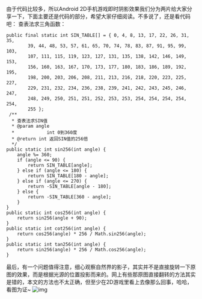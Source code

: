 由于代码比较多，所以Android 2D手机游戏即时阴影效果我们分为两片给大家分享一下，下面主要还是代码的部分，希望大家仔细阅读。不多说了，还是看代码吧：
查表法求三角函数：
```  
public final static int SIN_TABLE[] = { 0, 4, 8, 13, 17, 22, 26, 31, 35,
		39, 44, 48, 53, 57, 61, 65, 70, 74, 78, 83, 87, 91, 95, 99, 103,
		107, 111, 115, 119, 123, 127, 131, 135, 138, 142, 146, 149, 153,
		156, 160, 163, 167, 170, 173, 177, 180, 183, 186, 189, 192, 195,
		198, 200, 203, 206, 208, 211, 213, 216, 218, 220, 223, 225, 227,
		229, 231, 232, 234, 236, 238, 239, 241, 242, 243, 245, 246, 247,
		248, 249, 250, 251, 251, 252, 253, 253, 254, 254, 254, 254, 254,
		255 };
 /**
  * 查表法求SIN值
  * @param angle
  *            int 0到360度
  * @return int 返回SIN值的256倍
  */
public static int sin256(int angle) {
	angle %= 360;
	if (angle <= 90) {
		return SIN_TABLE[angle];
	} else if (angle <= 180) {
		return SIN_TABLE[180 - angle];
	} else if (angle <= 270) {
		return -SIN_TABLE[angle - 180];
	} else {
		return -SIN_TABLE[360 - angle];
	}
}
public static int cos256(int angle) {
	return sin256(angle + 90);
}
public static int cot256(int angle) {
	return cos256(angle) * 256 / Math.sin256(angle);
}
public static int tan256(int angle) {
	return sin256(angle) * 256 / Math.cos256(angle);
}
```
最后，有一个问题值得注意，细心观察自然界的影子，其实并不是直接旋转一下原图的效果，而是根据光源的位置投影而来的。网上有些那原图直接翻转的方法其实是错的，本文的方法也不太正确，但至少在2D游戏里看上去像那么回事，哈哈，看图为证~
![img](P)  